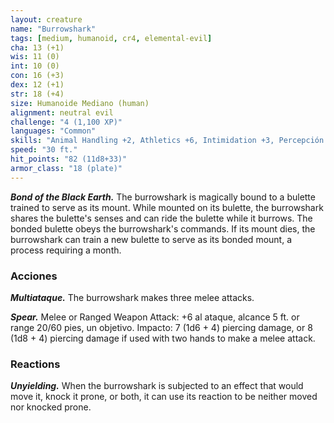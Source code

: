```yaml
---
layout: creature
name: "Burrowshark"
tags: [medium, humanoid, cr4, elemental-evil]
cha: 13 (+1)
wis: 11 (0)
int: 10 (0)
con: 16 (+3)
dex: 12 (+1)
str: 18 (+4)
size: Humanoide Mediano (human)
alignment: neutral evil
challenge: "4 (1,100 XP)"
languages: "Common"
skills: "Animal Handling +2, Athletics +6, Intimidation +3, Percepción +2"
speed: "30 ft."
hit_points: "82 (11d8+33)"
armor_class: "18 (plate)"
---
```


***Bond of the Black Earth.*** The burrowshark is magically bound to a bulette trained to serve as its mount. While mounted on its bulette, the burrowshark shares the bulette's senses and can ride the bulette while it burrows. The bonded bulette obeys the burrowshark's commands. If its mount dies, the burrowshark can train a new bulette to serve as its bonded mount, a process requiring a month.

### Acciones

***Multiataque.*** The burrowshark makes three melee attacks.

***Spear.*** Melee or Ranged Weapon Attack: +6 al ataque, alcance 5 ft. or range 20/60 pies, un objetivo. Impacto: 7 (1d6 + 4) piercing damage, or 8 (1d8 + 4) piercing damage if used with two hands to make a melee attack.

### Reactions

***Unyielding.*** When the burrowshark is subjected to an effect that would move it, knock it prone, or both, it can use its reaction to be neither moved nor knocked prone.
